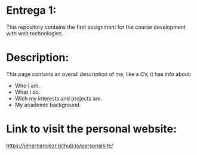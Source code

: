 # Entrega 1:
This repository contains the first assignment for the course development with web technologies. 

# Description:
This page contains an overall description of me, like a CV, it has info about: 
* Who I am.
* What I do.
* Wich my interests and projects are.
* My academic background.

# Link to visit the personal website:
https://jehernandezr.github.io/personalsite/

